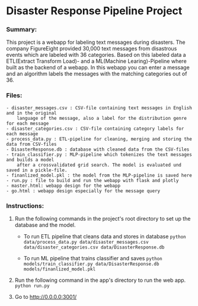 # Disaster Response Pipeline Project

### Summary:

This project is a webapp for labeling text messages during disasters.
The company FigureEight provided 30,000 text messages from disastrous events which are labeled
with 36 categories. Based on this labeled data a ETL(Extract Transform Load)- and a
ML(Machine Learing)-Pipeline where built as the backend of a webapp. In this webapp you can
enter a message and an algorithm labels the messages with the matching categories out of 36.

### Files:
	- disaster_messages.csv : CSV-file containing text messages in English and in the original
    	language of the message, also a label for the distribution genre for each message
	- disaster_categories.csv : CSV-file containing category labels for each message
    - process_data.py : ETL-pipeline for cleaning, merging and storing the data from CSV-files
    - DisasterResponse.db : database with cleaned data from the CSV-files
    - train_classifier.py : MLP-pipeline which tokenizes the text messages and builds a model
    	after a crossvalidated grid search. The model is evaluated und saved in a pickle-file.
	- finanlized_model.pkl : the model from the MLP-pipeline is saved here
	- run.py : file to build and run the webapp with flask and plotly
    - master.html: webapp design for the webapp
    - go.html : webapp design especially for the message query
    
    

### Instructions:
1. Run the following commands in the project's root directory to set up the database and the model.

    - To run ETL pipeline that cleans data and stores in database
        `python data/process_data.py data/disaster_messages.csv data/disaster_categories.csv data/DisasterResponse.db`
        
    - To run ML pipeline that trains classifier and saves
        `python models/train_classifier.py data/DisasterResponse.db models/finanlized_model.pkl`

2. Run the following command in the app's directory to run the web app.
    `python run.py`

3. Go to http://0.0.0.0:3001/
